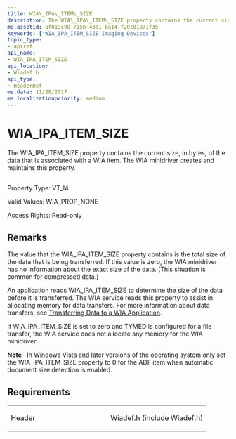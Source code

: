 ```yaml
---
title: WIA\_IPA\_ITEM\_SIZE
description: The WIA\_IPA\_ITEM\_SIZE property contains the current size, in bytes, of the data that is associated with a WIA item. The WIA minidriver creates and maintains this property.
ms.assetid: af019c00-715b-43d1-ba14-f20c01871f35
keywords: ["WIA_IPA_ITEM_SIZE Imaging Devices"]
topic_type:
- apiref
api_name:
- WIA_IPA_ITEM_SIZE
api_location:
- Wiadef.h
api_type:
- HeaderDef
ms.date: 11/28/2017
ms.localizationpriority: medium
---
```


# WIA\_IPA\_ITEM\_SIZE


The WIA\_IPA\_ITEM\_SIZE property contains the current size, in bytes, of the data that is associated with a WIA item. The WIA minidriver creates and maintains this property.

## <span id="ddk_wia_ipa_item_size_si"></span><span id="DDK_WIA_IPA_ITEM_SIZE_SI"></span>


Property Type: VT\_I4

Valid Values: WIA\_PROP\_NONE

Access Rights: Read-only

Remarks
-------

The value that the WIA\_IPA\_ITEM\_SIZE property contains is the total size of the data that is being transferred. If this value is zero, the WIA minidriver has no information about the exact size of the data. (This situation is common for compressed data.)

An application reads WIA\_IPA\_ITEM\_SIZE to determine the size of the data before it is transferred. The WIA service reads this property to assist in allocating memory for data transfers. For more information about data transfers, see [Transferring Data to a WIA Application](https://docs.microsoft.com/windows-hardware/drivers/image/transferring-data-to-a-wia-application).

If WIA\_IPA\_ITEM\_SIZE is set to zero and TYMED is configured for a file transfer, the WIA service does not allocate any memory for the WIA minidriver.

**Note**   In Windows Vista and later versions of the operating system only set the WIA\_IPA\_ITEM\_SIZE property to 0 for the ADF item when automatic document size detection is enabled.

 

Requirements
------------

<table>
<colgroup>
<col width="50%" />
<col width="50%" />
</colgroup>
<tbody>
<tr class="odd">
<td><p>Header</p></td>
<td>Wiadef.h (include Wiadef.h)</td>
</tr>
</tbody>
</table>

 

 





